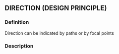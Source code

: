 ## DIRECTION (DESIGN PRINCIPLE)
### Definition
Direction can be indicated by paths or by focal points

### Description
